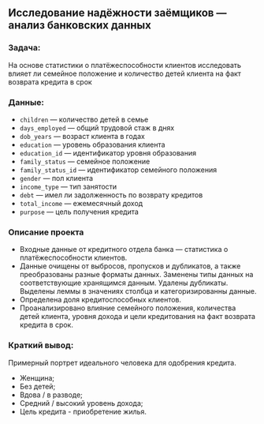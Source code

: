 ## Исследование надёжности заёмщиков — анализ банковских данных

### Задача:
На основе статистики о платёжеспособности клиентов исследовать влияет ли семейное положение и количество детей клиента на факт возврата кредита в срок
### Данные:
* `children` — количество детей в семье
* `days_employed` — общий трудовой стаж в днях
* `dob_years` — возраст клиента в годах
* `education` — уровень образования клиента
* `education_id` — идентификатор уровня образования
* `family_status` — семейное положение
* `family_status_id` — идентификатор семейного положения
* `gender` — пол клиента
* `income_type` — тип занятости
* `debt` — имел ли задолженность по возврату кредитов
* `total_income` — ежемесячный доход
* `purpose` — цель получения кредита

### Описание проекта
* Входные данные от кредитного отдела банка  — статистика о платёжеспособности клиентов.
* Данные очищены от выбросов, пропусков и дубликатов, а также преобразованы разные форматы данных. Заменены типы данных на соответствующие хранящимся данным. Удалены дубликаты. Выделены леммы в значениях столбца и категоризированны данные.
* Определена доля кредитоспособных клиентов.
* Проанализировано влияние семейного положения, количества детей клиента, уровня дохода и цели кредитования на факт возврата кредита в срок. 

### Краткий вывод:
Примерный портрет идеального человека для одобрения кредита.
* Женщина;
* Без детей;
* Вдова / в разводе;
* Средний / высокий уровень дохода;
* Цель кредита - приобретение жилья.
